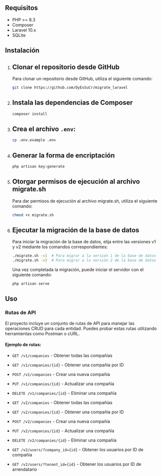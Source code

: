 ## Requisitos

- PHP >= 8.3
- Composer
- Laravel 10.x
- SQLite

## Instalación

1. ## Clonar el repositorio desde GitHub
    Para clonar un repositorio desde GitHub, utiliza el siguiente comando:
    ```sh
    git clone https://github.com/DyEsSuCr/migrate_laravel
    ```



2. ## Instala las dependencias de Composer
    ```bash
    composer install
    ```



3. ## Crea el archivo `.env`:

    ```bash
    cp .env.example .env
    ```



4. ## Generar la forma de encriptación
    ```sh
    php artisan key:generate
    ```



5. ## Otorgar permisos de ejecución al archivo migrate.sh
    Para dar permisos de ejecución al archivo migrate.sh, utiliza el siguiente comando:
    ```sh
    chmod +x migrate.sh
    ```



6. ## Ejecutar la migración de la base de datos
    Para iniciar la migración de la base de datos, elija entre las versiones v1 y v2 mediante los comandos correspondientes:
    ```sh
    ./migrate.sh -v1  # Para migrar a la versión 1 de la base de datos
    ./migrate.sh -v2  # Para migrar a la versión 2 de la base de datos
    ```

    Una vez completada la migración, puede iniciar el servidor con el siguiente comando:
    ```sh
    php artisan serve
    ```

## Uso

### Rutas de API

El proyecto incluye un conjunto de rutas de API para manejar las operaciones CRUD para cada entidad. Puedes probar estas rutas utilizando herramientas como Postman o cURL.

#### Ejemplo de rutas:

- `GET /v1/companies` - Obtener todas las compañías
- `GET /v1/companies/{id}` - Obtener una compañía por ID
- `POST /v1/companies` - Crear una nueva compañía
- `PUT /v1/companies/{id}` - Actualizar una compañía
- `DELETE /v1/companies/{id}` - Eliminar una compañía

- `GET /v2/companies` - Obtener todas las compañías
- `GET /v2/companies/{id}` - Obtener una compañía por ID
- `POST /v2/companies` - Crear una nueva compañía
- `PUT /v2/companies/{id}` - Actualizar una compañía
- `DELETE /v2/companies/{id}` - Eliminar una compañía

- `GET /v2/users/?company_id={id}` - Obtener los usuarios por ID de compañia
- `GET /v2/users/?tenant_id={id}` - Obtener los usuarios por ID de arrendatario
